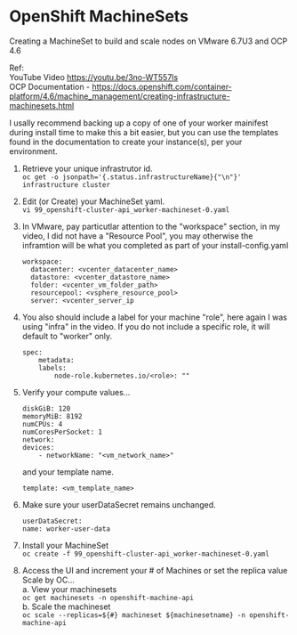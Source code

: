 # OpenShift MachineSets
Creating a MachineSet to build and scale nodes on VMware 6.7U3 and OCP 4.6

Ref: \
YouTube Video  https://youtu.be/3no-WT557ls \
OCP Documentation - https://docs.openshift.com/container-platform/4.6/machine_management/creating-infrastructure-machinesets.html

I usally recommend backing up a copy of one of your worker mainifest during install time to make this a bit easier, but you can use the templates found in the documentation to create your instance(s), per your environment.

1. Retrieve your unique infrastrutor id. \
`oc get -o jsonpath='{.status.infrastructureName}{"\n"}' infrastructure cluster`

2. Edit (or Create) your MachineSet yaml. \
`vi 99_openshift-cluster-api_worker-machineset-0.yaml`

3. In VMware, pay particutlar attention to the "workspace" section, in my video, I did not have a "Resource Pool", you may otherwise the inframtion will be what you completed as part of your install-config.yaml
    ```
    workspace:
      datacenter: <vcenter_datacenter_name> 
      datastore: <vcenter_datastore_name> 
      folder: <vcenter_vm_folder_path> 
      resourcepool: <vsphere_resource_pool> 
      server: <vcenter_server_ip
    ```

4. You also should include a label for your machine "role", here again I was using "infra" in the video. If you do not include a specific role, it will default to "worker" only. 
    ``` 
    spec:
        metadata:
        labels:
            node-role.kubernetes.io/<role>: ""
    ```

5. Verify your compute values...
    ```
    diskGiB: 120
    memoryMiB: 8192
    numCPUs: 4
    numCoresPerSocket: 1
    network:
    devices:
        - networkName: "<vm_network_name>" 
    ```
    and your template name. 
    ```
    template: <vm_template_name>
    ```

6. Make sure your userDataSecret remains unchanged.
    ```
    userDataSecret:
    name: worker-user-data
    ```

7. Install your MachineSet \
`oc create -f 99_openshift-cluster-api_worker-machineset-0.yaml`

8. Access the UI and increment your # of Machines or set the replica value \
Scale by OC... \
a. View your machinesets \
    `oc get machinesets -n openshift-machine-api` \
b. Scale the machineset \
    `oc scale --replicas=${#} machineset ${machinesetname} -n openshift-machine-api`
